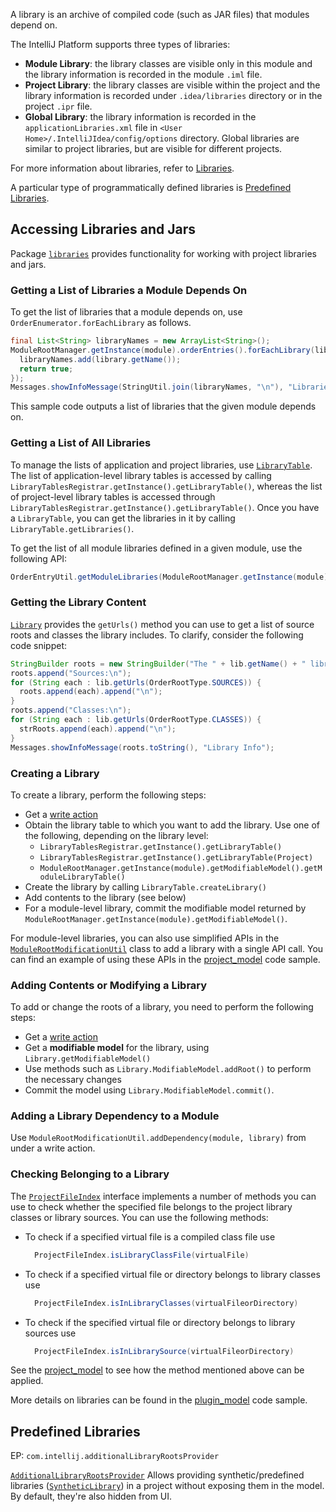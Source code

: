 [//]: # (title: Library)

<!-- Copyright 2000-2022 JetBrains s.r.o. and other contributors. Use of this source code is governed by the Apache 2.0 license that can be found in the LICENSE file. -->

A library is an archive of compiled code (such as JAR files) that modules depend on.

The IntelliJ Platform supports three types of libraries:
* **Module Library**: the library classes are visible only in this module and the library information is recorded in the module `.iml` file.
* **Project Library**: the library classes are visible within the project and the library information is recorded under `.idea/libraries` directory or in the project `.ipr` file.
* **Global Library**: the library information is recorded in the `applicationLibraries.xml` file in `<User Home>/.IntelliJIdea/config/options` directory. Global libraries are similar to project libraries, but are visible for different projects.

For more information about libraries, refer to [Libraries](https://www.jetbrains.com/help/idea/working-with-libraries.html).

A particular type of programmatically defined libraries is [Predefined Libraries](#predefined-libraries).

## Accessing Libraries and Jars
Package [`libraries`](upsource:///platform/projectModel-api/src/com/intellij/openapi/roots/libraries) provides functionality for working with project libraries and jars.

### Getting a List of Libraries a Module Depends On
To get the list of libraries that a module depends on, use `OrderEnumerator.forEachLibrary` as follows.

```java
final List<String> libraryNames = new ArrayList<String>();
ModuleRootManager.getInstance(module).orderEntries().forEachLibrary(library -> {
  libraryNames.add(library.getName());
  return true;
});
Messages.showInfoMessage(StringUtil.join(libraryNames, "\n"), "Libraries in Module");
```

This sample code outputs a list of libraries that the given module depends on.

### Getting a List of All Libraries
To manage the lists of application and project libraries, use [`LibraryTable`](upsource:///platform/projectModel-api/src/com/intellij/openapi/roots/libraries/LibraryTable.java).
The list of application-level library tables is accessed by calling `LibraryTablesRegistrar.getInstance().getLibraryTable()`, whereas the list of project-level library tables is accessed through `LibraryTablesRegistrar.getInstance().getLibraryTable()`.
Once you have a `LibraryTable`, you can get the libraries in it by calling `LibraryTable.getLibraries()`.

To get the list of all module libraries defined in a given module, use the following API:

```java
OrderEntryUtil.getModuleLibraries(ModuleRootManager.getInstance(module));
```

### Getting the Library Content
[`Library`](upsource:///platform/projectModel-api/src/com/intellij/openapi/roots/libraries/Library.java) provides the `getUrls()` method you can use to get a list of source roots and classes the library includes.
To clarify, consider the following code snippet:

```java
StringBuilder roots = new StringBuilder("The " + lib.getName() + " library includes:\n");
roots.append("Sources:\n");
for (String each : lib.getUrls(OrderRootType.SOURCES)) {
  roots.append(each).append("\n");
}
roots.append("Classes:\n");
for (String each : lib.getUrls(OrderRootType.CLASSES)) {
  strRoots.append(each).append("\n");
}
Messages.showInfoMessage(roots.toString(), "Library Info");
```

### Creating a Library
To create a library, perform the following steps:
  * Get a [write action](general_threading_rules.md#read-write-lock)
  * Obtain the library table to which you want to add the library. Use one of the following, depending on the library level:
      * `LibraryTablesRegistrar.getInstance().getLibraryTable()`
      * `LibraryTablesRegistrar.getInstance().getLibraryTable(Project)`
      * `ModuleRootManager.getInstance(module).getModifiableModel().getModuleLibraryTable()`
  * Create the library by calling `LibraryTable.createLibrary()`
  * Add contents to the library (see below)
  * For a module-level library, commit the modifiable model returned by `ModuleRootManager.getInstance(module).getModifiableModel()`.

For module-level libraries, you can also use simplified APIs in the [`ModuleRootModificationUtil`](upsource:///platform/projectModel-api/src/com/intellij/openapi/roots/ModuleRootModificationUtil.java) class to add a library with a single API call.
You can find an example of using these APIs in the [project_model](https://github.com/JetBrains/intellij-sdk-code-samples/blob/main/project_model/src/main/java/org/intellij/sdk/project/model/ModificationAction.java) code sample.

### Adding Contents or Modifying a Library
To add or change the roots of a library, you need to perform the following steps:
  * Get a [write action](general_threading_rules.md#read-write-lock)
  * Get a **modifiable model** for the library, using `Library.getModifiableModel()`
  * Use methods such as `Library.ModifiableModel.addRoot()` to perform the necessary changes
  * Commit the model using `Library.ModifiableModel.commit()`.

### Adding a Library Dependency to a Module
Use `ModuleRootModificationUtil.addDependency(module, library)` from under a write action.

### Checking Belonging to a Library
The [`ProjectFileIndex`](upsource:///platform/projectModel-api/src/com/intellij/openapi/roots/ProjectFileIndex.java) interface implements a number of methods you can use to check whether the specified file belongs to the project library classes or library sources.
You can use the following methods:

* To check if a specified virtual file is a compiled class file use
  ```java
    ProjectFileIndex.isLibraryClassFile(virtualFile)
  ```
* To check if a specified virtual file or directory belongs to library classes use
  ```java
    ProjectFileIndex.isInLibraryClasses(virtualFileorDirectory)
  ```
* To check if the specified virtual file or directory belongs to library sources use
  ```java
    ProjectFileIndex.isInLibrarySource(virtualFileorDirectory)
  ```

See the [project_model](https://github.com/JetBrains/intellij-sdk-code-samples/blob/main/project_model/src/main/java/org/intellij/sdk/project/model/ProjectFileIndexSampleAction.java) to see how the method mentioned above can be applied.

More details on libraries can be found in the [plugin_model](https://github.com/JetBrains/intellij-sdk-code-samples/blob/main/project_model/src/main/java/org/intellij/sdk/project/model/LibrariesAction.java) code sample.

## Predefined Libraries
EP: `com.intellij.additionalLibraryRootsProvider`

[`AdditionalLibraryRootsProvider`](upsource:///platform/projectModel-api/src/com/intellij/openapi/roots/AdditionalLibraryRootsProvider.java)
Allows providing synthetic/predefined libraries ([`SyntheticLibrary`](upsource:///platform/projectModel-api/src/com/intellij/openapi/roots/SyntheticLibrary.java)) in a project without exposing them in the model.
By default, they're also hidden from UI.

